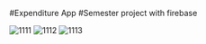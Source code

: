 #Expenditure App
 #Semester project with firebase

![1111](https://user-images.githubusercontent.com/92102583/143768686-8b338644-ee73-4a61-9412-9117cdec54dd.jpg)
![1112](https://user-images.githubusercontent.com/92102583/143768689-98ea486c-6e47-4734-8cd6-8f15dc84a699.jpg)
![1113](https://user-images.githubusercontent.com/92102583/143768690-ae5ff73f-a2f6-4572-bcac-ce09929c20be.jpg)
